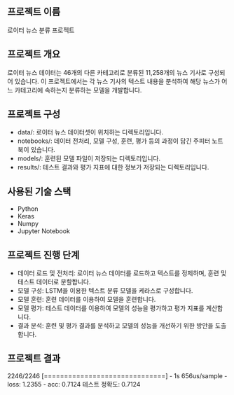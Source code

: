 ## 프로젝트 이름
로이터 뉴스 분류 프로젝트

## 프로젝트 개요
로이터 뉴스 데이터는 46개의 다른 카테고리로 분류된 11,258개의 뉴스 기사로 구성되어 있습니다. 이 프로젝트에서는 각 뉴스 기사의 텍스트 내용을 분석하여 해당 뉴스가 어느 카테고리에 속하는지 분류하는 모델을 개발합니다.

## 프로젝트 구성
- data/: 로이터 뉴스 데이터셋이 위치하는 디렉토리입니다.
- notebooks/: 데이터 전처리, 모델 구성, 훈련, 평가 등의 과정이 담긴 주피터 노트북이 있습니다.
- models/: 훈련된 모델 파일이 저장되는 디렉토리입니다.
- results/: 테스트 결과와 평가 지표에 대한 정보가 저장되는 디렉토리입니다.

## 사용된 기술 스택
- Python
- Keras
- Numpy
- Jupyter Notebook

## 프로젝트 진행 단계
- 데이터 로드 및 전처리: 로이터 뉴스 데이터를 로드하고 텍스트를 정제하며, 훈련 및 테스트 데이터로 분할합니다.
- 모델 구성: LSTM을 이용한 텍스트 분류 모델을 케라스로 구성합니다.
- 모델 훈련: 훈련 데이터를 이용하여 모델을 훈련합니다.
- 모델 평가: 테스트 데이터를 이용하여 모델의 성능을 평가하고 평가 지표를 계산합니다.
- 결과 분석: 훈련 및 평가 결과를 분석하고 모델의 성능을 개선하기 위한 방안을 도출합니다.

## 프로젝트 결과
2246/2246 [==============================] - 1s 656us/sample - loss: 1.2355 - acc: 0.7124
테스트 정확도: 0.7124
